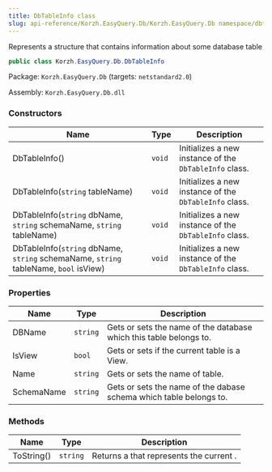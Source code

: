 ```yaml
---
title: DbTableInfo class
slug: api-reference/Korzh.EasyQuery.Db/Korzh.EasyQuery.Db namespace/dbtableinfo-class
---
```



Represents a structure that contains information about some database table
```csharp
public class Korzh.EasyQuery.Db.DbTableInfo

```
Package: `Korzh.EasyQuery.Db` (targets: `netstandard2.0`)

Assembly: `Korzh.EasyQuery.Db.dll`

### Constructors

| Name | Type | Description | 
| --- | --- | --- | 
| DbTableInfo() | `void` | Initializes a new instance of the `DbTableInfo` class. | 
| DbTableInfo(`string` tableName) | `void` | Initializes a new instance of the `DbTableInfo` class. | 
| DbTableInfo(`string` dbName, `string` schemaName, `string` tableName) | `void` | Initializes a new instance of the `DbTableInfo` class. | 
| DbTableInfo(`string` dbName, `string` schemaName, `string` tableName, `bool` isView) | `void` | Initializes a new instance of the `DbTableInfo` class. | 


### Properties

| Name | Type | Description | 
| --- | --- | --- | 
| DBName | `string` | Gets or sets the name of the database which this table belongs to. | 
| IsView | `bool` | Gets or sets if the current table is a View. | 
| Name | `string` | Gets or sets the name of table. | 
| SchemaName | `string` | Gets or sets the name of the dabase schema which table belongs to. | 


### Methods

| Name | Type | Description | 
| --- | --- | --- | 
| ToString() | `string` | Returns a <see cref="T:System.String"></see> that represents the current <see cref="T:System.Object"></see>. |